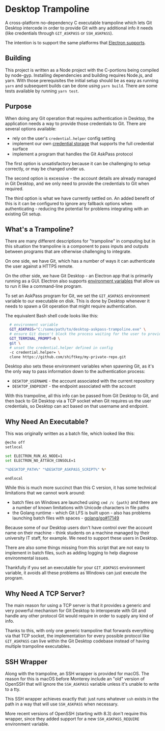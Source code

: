 # Desktop Trampoline

A cross-platform no-dependency C executable trampoline which lets Git Desktop
intercede in order to provide Git with any additional info it needs (like
credentials through `GIT_ASKPASS` or `SSH_ASKPASS`).

The intention is to support the same platforms that
[Electron supports](https://www.electronjs.org/docs/tutorial/support#supported-platforms).

## Building

This project is written as a Node project with the C-portions being compiled by
node-gyp. Installing dependencies and building requires Node.js, and yarn. With
those prerequisites the initial setup should be as easy as running `yarn` and
subsequent builds can be done using `yarn build`. There are some tests available
by running `yarn test`.

## Purpose

When doing any Git operation that requires authentication in Desktop, the
application needs a way to provide those credentials to Git. There are several
options available:

- rely on the user's `credential.helper` config setting
- implement our own
  [credential storage](https://git-scm.com/book/en/v2/Git-Tools-Credential-Storage)
  that supports the full credential surface
- implement a program that handles the Git AskPass protocol

The first option is unsatisfactory because it can be challenging to setup
correctly, or may be changed under us.

The second option is excessive - the account details are already managed in
Git Desktop, and we only need to provide the credentials to Git when
required.

The third option is what we have currently settled on. An added benefit of this
is it can be configured to ignore any fallback options when authenticating -
reducing the potential for problems integrating with an existing Git setup.

## What's a Trampoline?

There are many different descriptions for "trampoline" in computing but in this
situation the trampoline is a component to pass inputs and outputs between
programs that are otherwise challenging to integrate.

On one side, we have Git, which has a number of ways it can authenticate the
user against a HTTPS remote.

On the other side, we have Git Desktop - an Electron app that is primarily
running as a GUI. Electron also supports
[environment variables](https://electronjs.org/docs/api/environment-variables)
that allow us to run it like a command-line program.

To set an AskPass program for Git, we set the `GIT_ASKPASS` environment variable
to our executable on disk. This is done by Desktop whenever it needs to spawn a
Git operation that might require authentication.

The equivalent Bash shell code looks like this:

```sh
  # environment variable
  GIT_ASKPASS="C:/some/path/to/desktop-askpass-trampoline.exe" \
  # ensure Git doesn't block the process waiting for the user to provide input
  GIT_TERMINAL_PROMPT=0 \
  git \
  # unset the credential.helper defined in config
  -c credential.helper= \
  clone https://github.com/shiftkey/my-private-repo.git
```

Desktop also sets these environment variables when spawning Git, as it's the
only way to pass information down to the authentication process:

- `DESKTOP_USERNAME` - the account associated with the current repository
- `DESKTOP_ENDPOINT` - the endpoint associated with the account

With this trampoline, all this info can be passed from Git Desktop to Git,
and then back to Git Desktop via a TCP socket when Git requires us the user
credentials, so Desktop can act based on that username and endpoint.

## Why Need An Executable?

This was originally written as a batch file, which looked like this:

```sh
@echo off
setlocal

set ELECTRON_RUN_AS_NODE=1
set ELECTRON_NO_ATTACH_CONSOLE=1

"%DESKTOP_PATH%" "%DESKTOP_ASKPASS_SCRIPT%" %*

endlocal
```

While this is much more succinct than this C version, it has some technical
limitations that we cannot work around:

- batch files on Windows are launched using `cmd /c {path}` and there are a
  number of known limitations with Unicode characters in file paths
- the Golang runtime - which Git LFS is built upon - also has problems launching
  batch files with spaces -
  [golang/go#17149](https://github.com/golang/go/issues/17149)

Because some of our Desktop users don't have control over the account name on
their machine - think students on a machine managed by their university IT
staff, for example. We need to support these users in Desktop.

There are also some things missing from this script that are not easy to
implement in batch files, such as adding logging to help diagnose environmental
issues.

Thankfully if you set an executable for your `GIT_ASKPASS` environment variable,
it avoids all these problems as Windows can just execute the program.

## Why Need A TCP Server?

The main reason for using a TCP server is that it provides a generic and very
powerful mechanism for Git Desktop to interoperate with Git and handle any
other protocol Git would require in order to supply any kind of info.

Thanks to this, with only one generic trampoline that forwards everything via
that TCP socket, the implementation for every possible protocol like
`GIT_ASKPASS` can live within the Git Desktop codebase instead of having
multiple trampoline executables.

## SSH Wrapper

Along with the trampoline, an SSH wrapper is provided for macOS. The reason for
this is macOS before Monterey include an "old" version of OpenSSH that will
ignore the `SSH_ASKPASS` variable unless it's unable to write to a tty.

This SSH wrapper achieves exactly that: just runs whatever `ssh` exists in the
path in a way that will use `SSH_ASKPASS` when necessary.

More recent versions of OpenSSH (starting with 8.3) don't require this wrapper,
since they added support for a new `SSH_ASKPASS_REQUIRE` environment variable.
